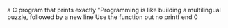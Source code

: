 a C program that prints exactly "Programming is like building a multilingual puzzle, followed by a new line Use the function put no printf end 0
